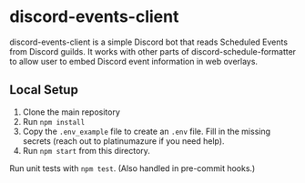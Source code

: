 # discord-events-client

discord-events-client is a simple Discord bot that reads Scheduled Events from
Discord guilds. It works with other parts of discord-schedule-formatter to allow user
to embed Discord event information in web overlays.

## Local Setup

1. Clone the main repository
1. Run `npm install`
1. Copy the `.env_example` file to create an `.env` file. Fill in the missing secrets
    (reach out to platinumazure if you need help).
1. Run `npm start` from this directory.

Run unit tests with `npm test`. (Also handled in pre-commit hooks.)
